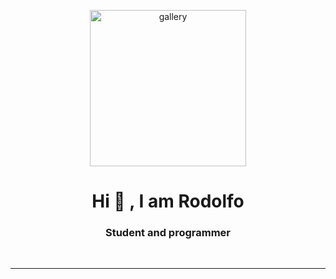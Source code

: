 <p align="center">
<img src="https://i.ibb.co/ZXTTxrc/gallery.png" alt="gallery" border="0" height="250"></a>
</p>
<h1 align="center">Hi 👋 , I am Rodolfo </h1>
<h3 align="center">Student and programmer </h3>
<p align="center">

</p>
<br>

<p align="left"> 

 </p>
 <p align="center">

  
</p>
<hr>

<!--
**Rodolfo-Chan/Rodolfo-Chan** is a ✨ _special_ ✨ repository because its `README.md` (this file) appears on your GitHub profile.

Here are some ideas to get you started:

- 🔭 I’m currently working on ...
- 🌱 I’m currently learning ...
- 👯 I’m looking to collaborate on ...
- 🤔 I’m looking for help with ...
- 💬 Ask me about ...
- 📫 How to reach me: ...
- 😄 Pronouns: ...
- ⚡ Fun fact: ...
-->
